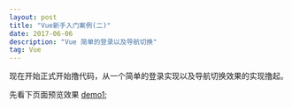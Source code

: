 ```yaml
---
layout: post
title: "Vue新手入门案例(二)"
date: 2017-06-06
description: "Vue 简单的登录以及导航切换"
tag: Vue 
---   
```

现在开始正式开始撸代码，从一个简单的登录实现以及导航切换效果的实现撸起。

先看下页面预览效果 [demo1](../../../demo/demo1/index.html);


